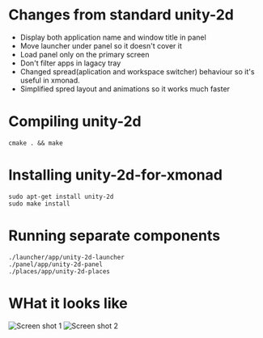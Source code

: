 Changes from standard unity-2d
============================

* Display both application name and window title in panel
* Move launcher under panel so it doesn't cover it
* Load panel only on the primary screen
* Don't filter apps in lagacy tray
* Changed spread(aplication and workspace switcher) behaviour so it's useful in xmonad.
* Simplified spred layout and animations so it works much faster

Compiling unity-2d
==================

    cmake . && make

Installing unity-2d-for-xmonad
==============================

    sudo apt-get install unity-2d
    sudo make install

Running separate components
===========================

    ./launcher/app/unity-2d-launcher
    ./panel/app/unity-2d-panel
    ./places/app/unity-2d-places

WHat it looks like
==================

![Screen shot 1](/hamaxx/unity-2d-for-xmonad/raw/master/docs/ss1.png)
![Screen shot 2](/hamaxx/unity-2d-for-xmonad/raw/master/docs/ss2.png)
